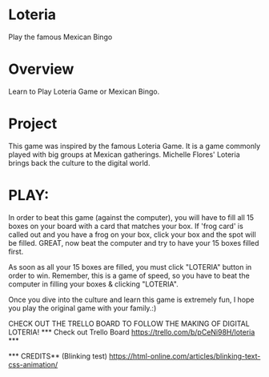 # Loteria
Play the famous Mexican Bingo

# Overview
Learn to Play Loteria Game or Mexican Bingo.


# Project
This game was inspired by the famous Loteria Game. It is a game commonly played with big groups at Mexican gatherings. Michelle Flores' Loteria brings back the culture to the digital world.


# PLAY:
In order to beat this game (against the computer), you will have to fill all 15 boxes on your board with a card that matches your box. If 'frog card' is called out and you have a frog on your box, click your box and the spot will be filled. GREAT, now beat the computer and try to have your 15 boxes filled first.

As soon as all your 15 boxes are filled, you must click "LOTERIA" button in order to win. Remember, this is a game of speed, so you have to beat the computer in filling your boxes & clicking "LOTERIA".

Once you dive into the culture and learn this game is extremely fun, I hope you play the original game with your family.:)

CHECK OUT THE TRELLO BOARD TO FOLLOW THE MAKING OF DIGITAL LOTERIA!
*** Check out Trello Board https://trello.com/b/pCeNi98H/loteria ***


*** CREDITS**
(Blinking test) https://html-online.com/articles/blinking-text-css-animation/